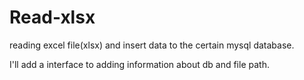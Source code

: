 # Read-xlsx
reading excel file(xlsx) and insert data to the certain mysql database.

I'll add a interface to adding information about db and file path.
